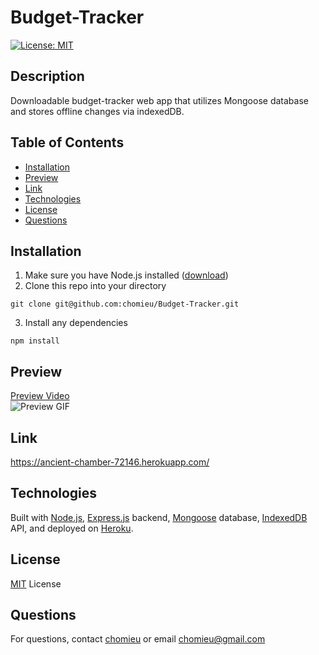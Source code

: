 # Budget-Tracker
[![License: MIT](https://img.shields.io/badge/License-MIT-yellow.svg)](https://choosealicense.com/licenses/mit/)
        
## Description
Downloadable budget-tracker web app that utilizes Mongoose database and stores offline changes via indexedDB.
   
## Table of Contents
* [Installation](#installation)
* [Preview](#preview)
* [Link](#link)
* [Technologies](#technologies)
* [License](#license)
* [Questions](#questions)
        
## Installation
1. Make sure you have Node.js installed ([download](https://nodejs.org/en/))
2. Clone this repo into your directory
```
git clone git@github.com:chomieu/Budget-Tracker.git
```
3. Install any dependencies
```
npm install
```

## Preview
[Preview Video](https://drive.google.com/file/d/1a7t52UTD4IF_3Wy5Jf39Hzq9ojOBcARC/view)</br>
![Preview GIF](./preview.gif)

## Link
<https://ancient-chamber-72146.herokuapp.com/>

## Technologies
Built with [Node.js](https://nodejs.org/en/), [Express.js](https://expressjs.com) backend, [Mongoose](https://mongoosejs.com) database, [IndexedDB](https://developer.mozilla.org/en-US/docs/Web/API/IndexedDB_API) API, and deployed on [Heroku](https://devcenter.heroku.com/).

## License
[MIT](./LICENSE) License

## Questions
For questions, contact [chomieu](https://github.com/chomieu) or email chomieu@gmail.com
